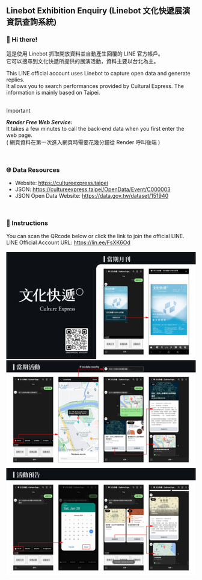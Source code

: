 ## Linebot Exhibition Enquiry (Linebot 文化快遞展演資訊查詢系統)

### 👋 Hi there! <br>
這是使用 Linebot 抓取開放資料並自動產生回覆的 LINE 官方帳戶。<br>
它可以搜尋到文化快遞所提供的展演活動，資料主要以台北為主。<br>

This LINE official account uses Linebot to capture open data and generate replies. <br>
It allows you to search performances provided by Cultural Express. The information is mainly based on Taipei. <br><br>

> [!IMPORTANT]
> ***Render Free Web Service:*** <br>
> It takes a few minutes to call the back-end data when you first enter the web page.<br>
> ( 網頁資料在第一次進入網頁時需要花幾分鐘從 Render 呼叫後端 )

<br>

### 🌐 Data Resources
- Website: https://cultureexpress.taipei
- JSON: https://cultureexpress.taipei/OpenData/Event/C000003
- JSON Open Data Website: https://data.gov.tw/dataset/151940
<br>

### 📌 Instructions
You can scan the QRcode below or click the link to join the official LINE. <br>
LINE Official Account URL: https://lin.ee/FsXK6Od
<br><br>
![img1](https://github.com/sleepyhazzzel/cultureexpress_linbot/blob/main/img/%201.png)<br>
![img2](https://github.com/sleepyhazzzel/cultureexpress_linbot/blob/main/img/%202.png)<br>
![img3](https://github.com/sleepyhazzzel/cultureexpress_linbot/blob/main/img/%203.png)<br>
